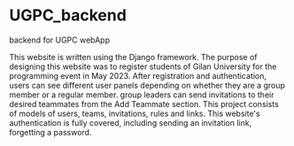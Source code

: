 # UGPC_backend
backend for UGPC webApp

This website is written using the Django framework. The purpose of designing this website was to register students of Gilan University for the programming event in May 2023. After registration and authentication, users can see different user panels depending on whether they are a group member or a regular member. group leaders can send invitations to their desired teammates from the Add Teammate section. This project consists of models of users, teams, invitations, rules and links. This website's authentication is fully covered, including sending an invitation link, forgetting a password. 
